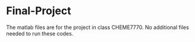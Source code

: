 # Final-Project
The matlab files are for the project in class CHEME7770. 
No additional files needed to run these codes.
